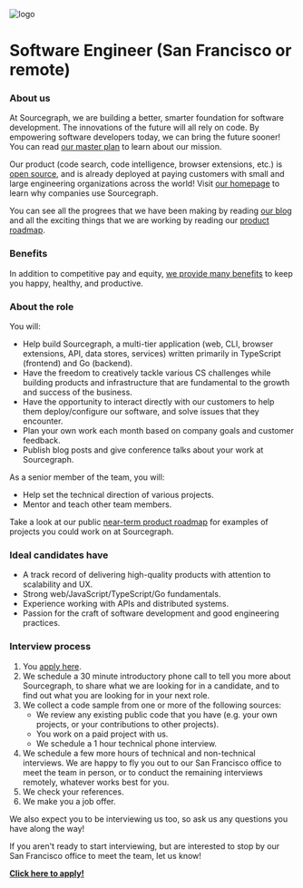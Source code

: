 ![logo](https://sourcegraph.com/.assets/img/sourcegraph-light-head-logo.svg)

# Software Engineer (San Francisco or remote)

### About us

At Sourcegraph, we are building a better, smarter foundation for software development. The innovations of the future will all rely on code. By empowering software developers today, we can bring the future sooner! You can read [our master plan](https://sourcegraph.com/plan) to learn about our mission.

Our product (code search, code intelligence, browser extensions, etc.) is [open source](https://about.sourcegraph.com/blog/sourcegraph-is-now-open-source), and is already deployed at paying customers with small and large engineering organizations across the world! Visit [our homepage](https://sourcegraph.com/start) to learn why companies use Sourcegraph.

You can see all the progrees that we have been making by reading [our blog](https://about.sourcegraph.com/blog/) and all the exciting things that we are working by reading our [product roadmap](https://docs.sourcegraph.com/dev/roadmap).

### Benefits

In addition to competitive pay and equity, [we provide many benefits](https://github.com/sourcegraph/careers#benefits) to keep you happy, healthy, and productive.

### About the role

You will:

- Help build Sourcegraph, a multi-tier application (web, CLI, browser extensions, API, data stores, services) written primarily in TypeScript (frontend) and Go (backend).
- Have the freedom to creatively tackle various CS challenges while building products and infrastructure that are fundamental to the growth and success of the business.
- Have the opportunity to interact directly with our customers to help them deploy/configure our software, and solve issues that they encounter.
- Plan your own work each month based on company goals and customer feedback.
- Publish blog posts and give conference talks about your work at Sourcegraph.

As a senior member of the team, you will:

- Help set the technical direction of various projects.
- Mentor and teach other team members.

Take a look at our public [near-term product roadmap](https://docs.sourcegraph.com/dev/roadmap) for examples of projects you could work on at Sourcegraph.

### Ideal candidates have

- A track record of delivering high-quality products with attention to scalability and UX.
- Strong web/JavaScript/TypeScript/Go fundamentals.
- Experience working with APIs and distributed systems.
- Passion for the craft of software development and good engineering practices.

### Interview process

1.  You [apply here](https://hire.withgoogle.com/public/jobs/sourcegraphcom/view/P_AAAAAADAAADP_pY7jAAAXU).
2.  We schedule a 30 minute introductory phone call to tell you more about Sourcegraph, to share what we are looking for in a candidate, and to find out what you are looking for in your next role.
3.  We collect a code sample from one or more of the following sources:
    - We review any existing public code that you have (e.g. your own projects, or your contributions to other projects).
    - You work on a paid project with us.
    - We schedule a 1 hour technical phone interview.
4.  We schedule a few more hours of technical and non-technical interviews. We are happy to fly you out to our San Francisco office to meet the team in person, or to conduct the remaining interviews remotely, whatever works best for you.
5.  We check your references.
6.  We make you a job offer.

We also expect you to be interviewing us too, so ask us any questions you have along the way!

If you aren't ready to start interviewing, but are interested to stop by our San Francisco office to meet the team, let us know!

**[Click here to apply!](https://hire.withgoogle.com/public/jobs/sourcegraphcom/view/P_AAAAAADAAADP_pY7jAAAXU)**
